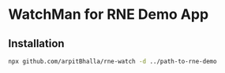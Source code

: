 # WatchMan for RNE Demo App

## Installation

```bash
npx github.com/arpitBhalla/rne-watch -d ../path-to-rne-demo
```
